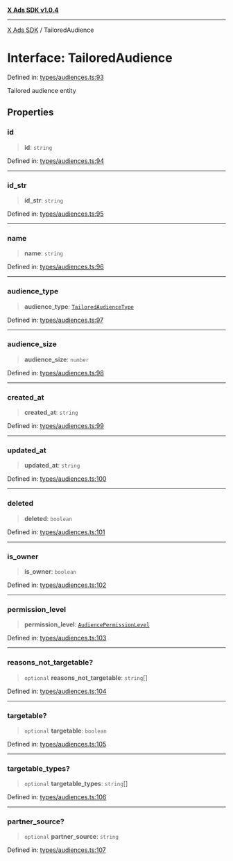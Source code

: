 [**X Ads SDK v1.0.4**](../README.md)

***

[X Ads SDK](../globals.md) / TailoredAudience

# Interface: TailoredAudience

Defined in: [types/audiences.ts:93](https://github.com/kage1020/x-ads-sdk/blob/main/src/types/audiences.ts#L93)

Tailored audience entity

## Properties

### id

> **id**: `string`

Defined in: [types/audiences.ts:94](https://github.com/kage1020/x-ads-sdk/blob/main/src/types/audiences.ts#L94)

***

### id\_str

> **id\_str**: `string`

Defined in: [types/audiences.ts:95](https://github.com/kage1020/x-ads-sdk/blob/main/src/types/audiences.ts#L95)

***

### name

> **name**: `string`

Defined in: [types/audiences.ts:96](https://github.com/kage1020/x-ads-sdk/blob/main/src/types/audiences.ts#L96)

***

### audience\_type

> **audience\_type**: [`TailoredAudienceType`](../type-aliases/TailoredAudienceType.md)

Defined in: [types/audiences.ts:97](https://github.com/kage1020/x-ads-sdk/blob/main/src/types/audiences.ts#L97)

***

### audience\_size

> **audience\_size**: `number`

Defined in: [types/audiences.ts:98](https://github.com/kage1020/x-ads-sdk/blob/main/src/types/audiences.ts#L98)

***

### created\_at

> **created\_at**: `string`

Defined in: [types/audiences.ts:99](https://github.com/kage1020/x-ads-sdk/blob/main/src/types/audiences.ts#L99)

***

### updated\_at

> **updated\_at**: `string`

Defined in: [types/audiences.ts:100](https://github.com/kage1020/x-ads-sdk/blob/main/src/types/audiences.ts#L100)

***

### deleted

> **deleted**: `boolean`

Defined in: [types/audiences.ts:101](https://github.com/kage1020/x-ads-sdk/blob/main/src/types/audiences.ts#L101)

***

### is\_owner

> **is\_owner**: `boolean`

Defined in: [types/audiences.ts:102](https://github.com/kage1020/x-ads-sdk/blob/main/src/types/audiences.ts#L102)

***

### permission\_level

> **permission\_level**: [`AudiencePermissionLevel`](../type-aliases/AudiencePermissionLevel.md)

Defined in: [types/audiences.ts:103](https://github.com/kage1020/x-ads-sdk/blob/main/src/types/audiences.ts#L103)

***

### reasons\_not\_targetable?

> `optional` **reasons\_not\_targetable**: `string`[]

Defined in: [types/audiences.ts:104](https://github.com/kage1020/x-ads-sdk/blob/main/src/types/audiences.ts#L104)

***

### targetable?

> `optional` **targetable**: `boolean`

Defined in: [types/audiences.ts:105](https://github.com/kage1020/x-ads-sdk/blob/main/src/types/audiences.ts#L105)

***

### targetable\_types?

> `optional` **targetable\_types**: `string`[]

Defined in: [types/audiences.ts:106](https://github.com/kage1020/x-ads-sdk/blob/main/src/types/audiences.ts#L106)

***

### partner\_source?

> `optional` **partner\_source**: `string`

Defined in: [types/audiences.ts:107](https://github.com/kage1020/x-ads-sdk/blob/main/src/types/audiences.ts#L107)
